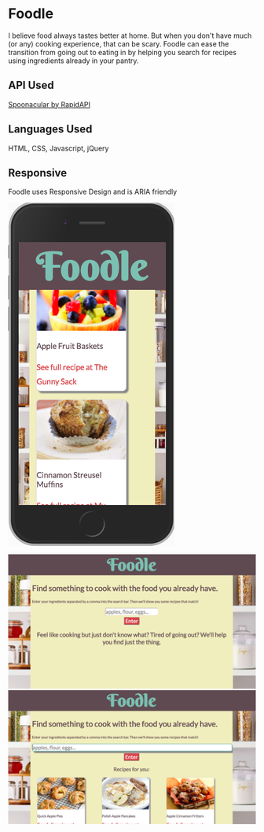 # Foodle

I believe food always tastes better at home. But when you don't have much (or any) cooking experience, that can be scary. Foodle can ease the transition from going out to eating in by helping you search for recipes using ingredients already in your pantry.

API Used
--------
[Spoonacular by RapidAPI](https://rapidapi.com/spoonacular/api/Recipe%20-%20Food%20-%20Nutrition)

Languages Used
--------------
HTML, CSS, Javascript, jQuery

Responsive
----------
Foodle uses Responsive Design and is ARIA friendly

![Mobile](/mobile.png?raw=true "Mobile")


![Landing Page](/landing.png?raw=true "Landing Page")
![results](/results.png?raw=true "Results Page")
